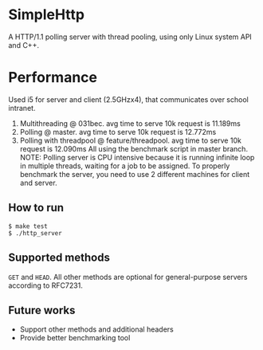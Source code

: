 # SimpleHttp
A HTTP/1.1 polling server with thread pooling, using only Linux system API and C++.

# Performance
Used i5 for server and client (2.5GHzx4), that communicates over school intranet.
1. Multithreading @ 031bec. avg time to serve 10k request is 11.189ms
2. Polling @ master. avg time to serve 10k request is 12.772ms
3. Polling with threadpool @ feature/threadpool. avg time to serve 10k request is 12.090ms
All using the benchmark script in master branch.
NOTE: Polling server is CPU intensive because it is running infinite loop in multiple threads, waiting for a job to be assigned. To properly benchmark the server, you need to use 2 different machines for client and server.

## How to run
`$ make test`  
`$ ./http_server`

## Supported methods
`GET` and `HEAD`. All other methods are optional for general-purpose servers according to RFC7231.

## Future works
- Support other methods and additional headers
- Provide better benchmarking tool
